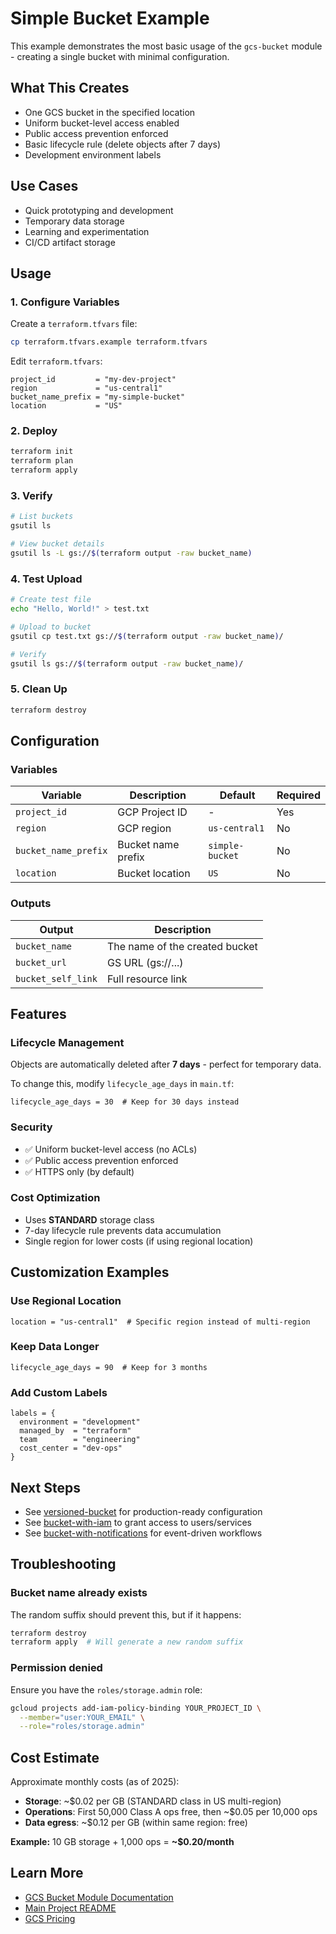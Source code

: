 # Simple Bucket Example

This example demonstrates the most basic usage of the `gcs-bucket` module - creating a single bucket with minimal configuration.

## What This Creates

- One GCS bucket in the specified location
- Uniform bucket-level access enabled
- Public access prevention enforced
- Basic lifecycle rule (delete objects after 7 days)
- Development environment labels

## Use Cases

- Quick prototyping and development
- Temporary data storage
- Learning and experimentation
- CI/CD artifact storage

## Usage

### 1. Configure Variables

Create a `terraform.tfvars` file:

```bash
cp terraform.tfvars.example terraform.tfvars
```

Edit `terraform.tfvars`:

```hcl
project_id         = "my-dev-project"
region             = "us-central1"
bucket_name_prefix = "my-simple-bucket"
location           = "US"
```

### 2. Deploy

```bash
terraform init
terraform plan
terraform apply
```

### 3. Verify

```bash
# List buckets
gsutil ls

# View bucket details
gsutil ls -L gs://$(terraform output -raw bucket_name)
```

### 4. Test Upload

```bash
# Create test file
echo "Hello, World!" > test.txt

# Upload to bucket
gsutil cp test.txt gs://$(terraform output -raw bucket_name)/

# Verify
gsutil ls gs://$(terraform output -raw bucket_name)/
```

### 5. Clean Up

```bash
terraform destroy
```

## Configuration

### Variables

| Variable | Description | Default | Required |
|----------|-------------|---------|----------|
| `project_id` | GCP Project ID | - | Yes |
| `region` | GCP region | `us-central1` | No |
| `bucket_name_prefix` | Bucket name prefix | `simple-bucket` | No |
| `location` | Bucket location | `US` | No |

### Outputs

| Output | Description |
|--------|-------------|
| `bucket_name` | The name of the created bucket |
| `bucket_url` | GS URL (gs://...) |
| `bucket_self_link` | Full resource link |

## Features

### Lifecycle Management
Objects are automatically deleted after **7 days** - perfect for temporary data.

To change this, modify `lifecycle_age_days` in `main.tf`:
```hcl
lifecycle_age_days = 30  # Keep for 30 days instead
```

### Security
- ✅ Uniform bucket-level access (no ACLs)
- ✅ Public access prevention enforced
- ✅ HTTPS only (by default)

### Cost Optimization
- Uses **STANDARD** storage class
- 7-day lifecycle rule prevents data accumulation
- Single region for lower costs (if using regional location)

## Customization Examples

### Use Regional Location

```hcl
location = "us-central1"  # Specific region instead of multi-region
```

### Keep Data Longer

```hcl
lifecycle_age_days = 90  # Keep for 3 months
```

### Add Custom Labels

```hcl
labels = {
  environment = "development"
  managed_by  = "terraform"
  team        = "engineering"
  cost_center = "dev-ops"
}
```

## Next Steps

- See [versioned-bucket](../versioned-bucket/) for production-ready configuration
- See [bucket-with-iam](../bucket-with-iam/) to grant access to users/services
- See [bucket-with-notifications](../bucket-with-notifications/) for event-driven workflows

## Troubleshooting

### Bucket name already exists
The random suffix should prevent this, but if it happens:
```bash
terraform destroy
terraform apply  # Will generate a new random suffix
```

### Permission denied
Ensure you have the `roles/storage.admin` role:
```bash
gcloud projects add-iam-policy-binding YOUR_PROJECT_ID \
  --member="user:YOUR_EMAIL" \
  --role="roles/storage.admin"
```

## Cost Estimate

Approximate monthly costs (as of 2025):
- **Storage**: ~$0.02 per GB (STANDARD class in US multi-region)
- **Operations**: First 50,000 Class A ops free, then ~$0.05 per 10,000 ops
- **Data egress**: ~$0.12 per GB (within same region: free)

**Example:** 10 GB storage + 1,000 ops = **~$0.20/month**

## Learn More

- [GCS Bucket Module Documentation](../../modules/gcs-bucket/)
- [Main Project README](../../README.md)
- [GCS Pricing](https://cloud.google.com/storage/pricing)

